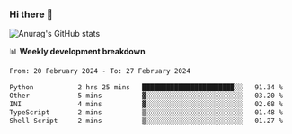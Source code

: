 ### Hi there 👋
![Anurag's GitHub stats](https://github-readme-stats.vercel.app/api?username=jami1024&show_icons=true&theme=radical)

📊 **Weekly development breakdown**
<!--START_SECTION:waka-->

```txt
From: 20 February 2024 - To: 27 February 2024

Python           2 hrs 25 mins   ███████████████████████░░   91.34 %
Other            5 mins          ▓░░░░░░░░░░░░░░░░░░░░░░░░   03.20 %
INI              4 mins          ▓░░░░░░░░░░░░░░░░░░░░░░░░   02.68 %
TypeScript       2 mins          ▒░░░░░░░░░░░░░░░░░░░░░░░░   01.48 %
Shell Script     2 mins          ▒░░░░░░░░░░░░░░░░░░░░░░░░   01.27 %
```

<!--END_SECTION:waka-->
<!--
**jami1024/jami1024** is a ✨ _special_ ✨ repository because its `README.md` (this file) appears on your GitHub profile.

Here are some ideas to get you started:

- 🔭 I’m currently working on ...
- 🌱 I’m currently learning ...
- 👯 I’m looking to collaborate on ...
- 🤔 I’m looking for help with ...
- 💬 Ask me about ...
- 📫 How to reach me: ...
- 😄 Pronouns: ...
- ⚡ Fun fact: ...
-->

